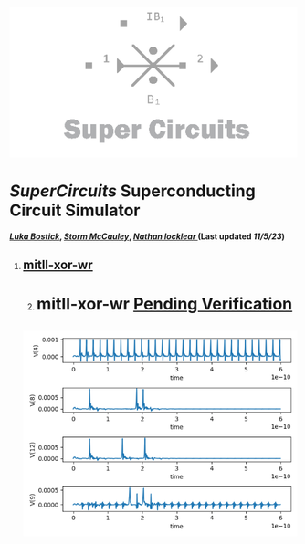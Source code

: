 ![](/img/external_image.png)

# *SuperCircuits* Superconducting Circuit Simulator
#### *[Luka Bostick](https://github.com/LukaBostick)*, *[Storm McCauley](https://github.com/StormMcCauley)*, *[Nathan locklear ](https://github.com/Nathanos4)* (Last updated *11/5/23*)

  1. [mitll-xor-wr](//Simulation/mitll_xor_wr.md)
        ---
        2. # mitll-xor-wr [Pending Verification]()
        ![](/img/ex_mitll_xor_wr_figure.png)
        ---